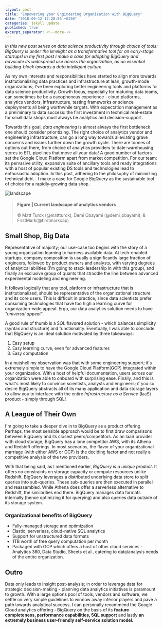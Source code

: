```yaml
---
layout: post
title: "Empowering your Engineering Organization with BigQuery"
date: "2018-09-12 17:28:56 +0200"
categories: jekyll update
published: true
excerpt_separator: <!--more-->
---
```

_In this new post series on data science productivity through choice of tools: BigQuery is under the limelight as a transformative tool for an early-stage startups! In my first post I make a case for adopting BigQuery and advocate its widespread use across the organization, as an essential building-block towards a data intelligent culture._
<!--more-->

As my own interests and responsibilities have started to align more towards institutionalizing data practices and infrastructure at lean, growth-mode organizations; I've been exploring better engineering tools and platforms for data science productivity. Growth focus, especially for maturing data teams, can sometimes be be a cacophonous experience - cloud platforms, analytics vendors, infrastructure, testing frameworks or science deployments all being worthwhile targets. With expectation management as a preliminary to data success: the first investment in technical real-estate for small data shops must always be analytics and decision-support.

Towards this goal, _*data engineering*_ is almost always the first bottleneck one should consider prioritizing. The right choice of analytics vendor and engineering infrastructure, can go a long way towards alleviating grave concerns and issues further down the growth cycle. There are tonnes of options out there, from choice of analytics providers to date-warehousing stores to ETL pipelines that move all your data! A good number of factors set the Google Cloud Platform apart from market competition. For our team: its pervasive utility, expansive suite of ancillary tools and ready integrations with a host of popular existing DS tools and technologies lead to enthusiastic adoption. In this post, adhering to the philosophy of minimizing technical debt - I make a case for Google BigQuery as the sustainable tool of choice for a rapidly-growing data shop.

![landscape]({{site.baseurl}}/img/analytics_landscape.png)
> #### Figure \| Current landscape of analytics vendors  
> ©️ Matt Turck (@mattturck), Demi Obayami (@demi_obayami), & FirstMark(@firstmarkcap)

## Small Shop, Big Data
Representative of majority; our use-case too begins with the story of a young organization learning to harness available data. At tech-enabled startups, company composition is usually a significantly large fraction of engineers, followed by product owners and analysts, with varying degrees of analytical abilities (I'm going to stack leadership in with this group), and finally an exclusive group of quants that straddle the line between advanced experimental modeling and engineering.

It follows logically that any tool, platform or infrastructure that is institutionalized, should be representative of the organizational structure and its core users. This is difficult in practice, since data scientists prefer consuming technologies that have too high a learning curve for organization-wide appeal. Ergo, our data analytics solution needs to have _"universal appeal"_.

A good rule of thumb is a SQL flavored solution - which balances simplicity (syntax and structure) and functionality. Eventually, I was able to conclude that BigQuery is an ideal solution motivated by three takeaways:

1. Easy setup
2. Easy learning curve, even for advanced features
3. Easy computation

In a nutshell my observation was that with some engineering support; it's extremely simple to have the Google Cloud Platform(GCP) integrated within your organization. With a host of helpful documentation, users across our organization were able to onboard with surprising ease. Finally, and this is what's most likely to convince scientists, analysts and engineers; if you so desire BigQuery abstracts all of its many application and data storage layers to allow you to interface with the entire _Infrastructure as a Service_ (IaaS) product - simply through SQL!

## A League of Their Own
I'm going to take a deeper dive in to BigQuery as a product offering. Perhaps, the most sensible approach would be to first draw comparisons between BigQuery and its closest peers/competitors. As an IaaS provider with cloud storage, BigQuery has a lone competitor AWS, with its Athena and Redshift offerings. In most scenarios, the flavor of your organizational marriage (with either AWS or GCP) is the deciding factor and not really a competitive analysis of the two providers.

With that being said, as I mentioned earlier, _*BigQuery is a unique product*_. It offers no constraints on storage capacity or  compute resources unlike Redshift. BigQuery leverages a distributed underlying data store to split queries into sub-queries.  These sub-queries are then executed in parallel and reassembled. While Athena does offer a serverless alternative to Redshift, the similarities end there. BigQuery manages data formats internally (hence optimizing it for querying) and also queries data outside of its storage system.

### Organizational benefits of BigQuery
+ Fully-managed storage and optimization
+ Elastic, serverless, cloud-native SQL analytics
+ Support for unstructured data formats
+ 1TB worth of free query computation per month
+ Packaged with GCP which offers a host of other cloud services - Analytics 360, Data Studio, Sheets et al., catering to data/analysis needs of the entire organization.

## Outro
Data only leads to insight post-analysis; in order to leverage data for strategic decision-making - planning data analytics initiatives is paramount to growth. With a large options pool of tools, vendors and software; we settle on very simple guidelines to winnow away inferior players and pave a path towards analytical success. I can personally recommend the Google Cloud analytics offering - BigQuery on the basis of its **feature completeness, performance capabilities, SQL support** and lastly **an extremely business user-friendly self-service solution model.**
